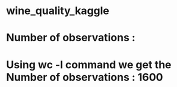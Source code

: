 # wine_quality_kaggle
# Number of observations : 
# Using wc -l command we get the Number of observations : 1600 
